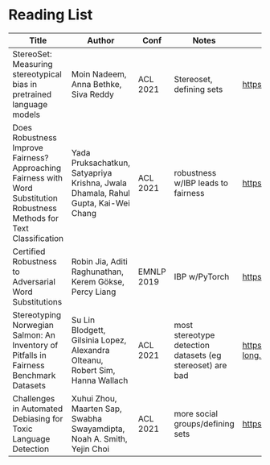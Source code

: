 # Reading List

Title | Author | Conf | Notes | Link
----- | ------ | ---- | ----- | ----
StereoSet: Measuring stereotypical bias in pretrained language models | Moin Nadeem, Anna Bethke, Siva Reddy | ACL 2021 | Stereoset, defining sets | https://arxiv.org/abs/2004.09456
Does Robustness Improve Fairness? Approaching Fairness with Word Substitution Robustness Methods for Text Classification | Yada Pruksachatkun, Satyapriya Krishna, Jwala Dhamala, Rahul Gupta, Kai-Wei Chang | ACL 2021 | robustness w/IBP leads to fairness | https://arxiv.org/abs/2106.10826
Certified Robustness to Adversarial Word Substitutions | Robin Jia, Aditi Raghunathan, Kerem Gökse, Percy Liang | EMNLP 2019 | IBP w/PyTorch | https://arxiv.org/abs/1909.00986
Stereotyping Norwegian Salmon: An Inventory of Pitfalls in Fairness Benchmark Datasets | Su Lin Blodgett, Gilsinia Lopez, Alexandra Olteanu, Robert Sim, Hanna Wallach | ACL 2021 | most stereotype detection datasets (eg stereoset) are bad | https://aclanthology.org/2021.acl-long.81/f
Challenges in Automated Debiasing for Toxic Language Detection | Xuhui Zhou, Maarten Sap, Swabha Swayamdipta, Noah A. Smith, Yejin Choi | ACL 2021 | more social groups/defining sets | https://arxiv.org/abs/2102.00086
